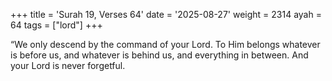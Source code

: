 +++
title = 'Surah 19, Verses 64'
date = '2025-08-27'
weight = 2314
ayah = 64
tags = ["lord"]
+++

“We only descend by the command of your Lord. To Him belongs whatever is before us, and whatever is behind us, and everything in between. And your Lord is never forgetful.